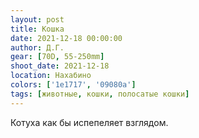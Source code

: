 ```yaml
---
layout: post
title: Кошка
date: 2021-12-18 00:00:00
author: Д.Г.
gear: [70D, 55-250mm]
shoot_date: 2021-12-18
location: Нахабино
colors: ['1e1717', '09080a']
tags: [животные, кошки, полосатые кошки]
---
```

Котуха как бы испепеляет взглядом.
